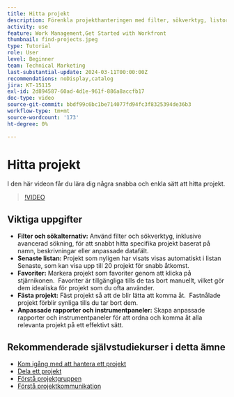 ```yaml
---
title: Hitta projekt
description: Förenkla projekthanteringen med filter, sökverktyg, listor med senaste nytt, favoriter, fastnålade projekt och anpassade rapporter eller kontrollpaneler för snabb och ordnad åtkomst till projekt.
activity: use
feature: Work Management,Get Started with Workfront
thumbnail: find-projects.jpeg
type: Tutorial
role: User
level: Beginner
team: Technical Marketing
last-substantial-update: 2024-03-11T00:00:00Z
recommendations: noDisplay,catalog
jira: KT-15115
exl-id: 2d894587-60ad-4d1e-961f-886a8accfb17
doc-type: video
source-git-commit: bbdf99c6bc1be714077fd94fc3f8325394de36b3
workflow-type: tm+mt
source-wordcount: '173'
ht-degree: 0%

---
```


# Hitta projekt

I den här videon får du lära dig några snabba och enkla sätt att hitta projekt.

>[!VIDEO](https://video.tv.adobe.com/v/3427788/?quality=12&learn=on&enablevpops=1)

## Viktiga uppgifter

* **Filter och sökalternativ:** Använd filter och sökverktyg, inklusive avancerad sökning, för att snabbt hitta specifika projekt baserat på namn, beskrivningar eller anpassade datafält. &#x200B;
* **Senaste listan:** Projekt som nyligen har visats visas automatiskt i listan Senaste, som kan visa upp till 20 projekt för snabb åtkomst. &#x200B;
* **Favoriter:** Markera projekt som favoriter genom att klicka på stjärnikonen. &#x200B; Favoriter är tillgängliga tills de tas bort manuellt, vilket gör dem idealiska för projekt som du ofta använder. &#x200B;
* **Fästa projekt:** Fäst projekt så att de blir lätta att komma åt. &#x200B; Fastnålade projekt förblir synliga tills du tar bort dem.
* **Anpassade rapporter och instrumentpaneler:** Skapa anpassade rapporter och instrumentpaneler för att ordna och komma åt alla relevanta projekt på ett effektivt sätt. &#x200B;


## Rekommenderade självstudiekurser i detta ämne

* [Kom igång med att hantera ett projekt](/help/manage-work/projects/getting-started-manage-a-project.md)
* [Dela ett projekt](/help/manage-work/projects/share-a-project.md)
* [Förstå projektgruppen](/help/manage-work/projects/understand-the-project-team.md)
* [Förstå projektkommunikation](/help/manage-work/projects/understand-project-communication.md)
